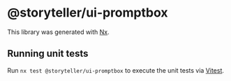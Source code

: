 # @storyteller/ui-promptbox

This library was generated with [Nx](https://nx.dev).

## Running unit tests

Run `nx test @storyteller/ui-promptbox` to execute the unit tests via [Vitest](https://vitest.dev/).
